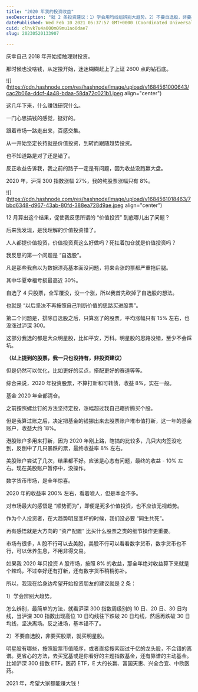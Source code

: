 ```yaml
---
title: "2020 年我的投资收益"
seoDescription: "就 2 条投资建议：1）学会用均线组辨别大趋势。2）不要自选股，非要买股票，就买明星股。"
datePublished: Wed Feb 10 2021 05:37:57 GMT+0000 (Coordinated Universal Time)
cuid: clhvk7u4a000m09mu1ao0dae7
slug: 20230520133907

---
```


庆幸自己 2018 年开始接触理财投资。

那时候也没啥钱，从定投开始，迷迷糊糊赶上了上证 2600 点的钻石底。

![](https://cdn.hashnode.com/res/hashnode/image/upload/v1684561000643/cac2b06a-ddcf-4a48-bdaa-58da72c021b1.jpeg align="center")

这几年下来，什么赚钱研究什么。

一门心思搞钱的感觉，挺好的。

跟着市场一路走出来，百感交集。

从一开始坚定长持就是价值投资，到转而跟随趋势投资。

也不知道路是对了还是错了。

反正收益告诉我，我之前的路子一定是有问题，因为收益没跑赢大盘。

2020 年，沪深 300 指数涨幅 27%，我的纯股票涨幅只有 8%。

![](https://cdn.hashnode.com/res/hashnode/image/upload/v1684561018463/7bbd6348-d967-43ab-80fd-388ea728d9ae.jpeg align="center")

12 月算出这个结果，促使我反思所谓的 “价值投资” 到底哪儿出了问题？

后来我发现，是我理解的价值投资错了。

人人都提价值投资，价值投资真这么好做吗？死扛着加仓就是价值投资吗？

我反思的第一个问题是 “自选股”。

凡是那些我自以为数据漂亮基本面没问题，将来会涨的票都严重拖后腿。

其中华夏幸福亏损最高近 30%。

自选了 4 只股票，全军覆没，没一个涨，所以我首先砍掉了自选股的想法。

也就是 “以后坚决不再按照自己判断价值的思路买进股票”。

第二个问题是，排除自选股之后，只算涨了的股票，平均涨幅只有 15% 左右，也没涨过沪深 300。

这部分我选的都是大众明星股，比如平安，万科。明星股的思路没错，至少不会踩坑。

**（以上提到的股票，我一只也没持有，非投资建议）**

但是仍然可以优化，比如更好的买点，搭配更好的赛道等等。

综合来说，2020 年投资股票，不算打新和可转债，收益 8%，实在一般。

基金 2020 年全部清仓。

之前按照螺丝钉的方法坚持定投，涨幅超过我自己瞎折腾买个股。

但是我算过账之后，决定把基金的钱挪出来去股票账户堆市值打新，这一年的基金账户，收益大约 18%。

港股账户多用来打新，因为 2020 年刚上路，瞎搞的比较多，几只大肉签没吃到，反倒中了几只暴跌的票，最终收益率 8% 左右。

美股账户尝试了几次，结果都不好。应该是心态有问题，最终的收益 - 10% 左右。现在美股账户暂停中，没操作。

数字货币市场，是全年惊喜。

2020 年的收益率 200% 左右，看着唬人，但是本金不多。

对市场最大的感悟是 “顺势而为”，即便是死多价值投资，也不应该无视趋势。

作为个人投资者，在大趋势明显变坏的时候，我们没必要 “同生共死”。

再有感悟就是大方向的 “资产配置” 比买什么股票之类的细节操作更重要。

市场有很多，A 股不行可以去美股，美股不行可以看看数字货币，数字货币也不行，可以休养生息，不用非得交易。

如果我 2020 年只投资 A 股市场，按照 8% 的收益，那全年绝对收益算下来就是个辣鸡，不过幸好还有打新，还有数字货币稍稍弥补。

所以，我现在给身边希望开始投资朋友的建议就是 2 条：

1）学会辨别大趋势。

怎么辨别，最简单的方法，就看沪深 300 指数周级别的 10 日、20 日、30 日均线，当沪深 300 指数出现高位 10 日均线往下跌破 20 日均线，然后再跌破 30 日均线，坚决离场。反之进场，基本错不了。

2）不要自选股，非要买股票，就买明星股。

明星股有哪些，按照股票市值降序，或者直接搜索超过千亿的龙头股，不会错的离谱。更省心的方法，去买宽基或是你看好的主题指数基金，还有靠谱的主动基金。比如沪深 300 指数 ETF，医药 ETF，E 大的长赢、富国天惠、兴全合宜、中欧医药。

2021 年，希望大家都能赚大钱！